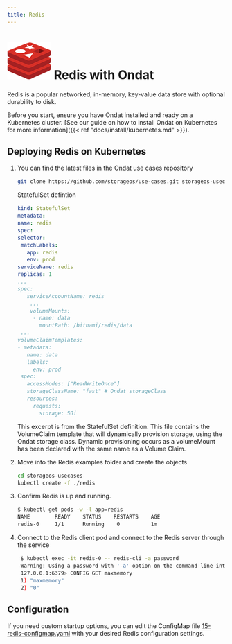 ```yaml
---
title: Redis
---
```


# ![image](/images/docs/explore/redislogo.png) Redis with Ondat

Redis is a popular networked, in-memory, key-value data store with optional durability to disk.

Before you start, ensure you have Ondat installed and ready on a Kubernetes
cluster. [See our guide on how to install Ondat on Kubernetes for more
information]({{< ref "docs/install/kubernetes.md" >}}).

## Deploying Redis on Kubernetes

1. You can find the latest files in the Ondat use cases repository
    ```bash
    git clone https://github.com/storageos/use-cases.git storageos-usecases
    ```

    StatefulSet defintion
    ```yaml
    kind: StatefulSet
    metadata:
    name: redis
    spec:
    selector:
     matchLabels:
       app: redis
       env: prod
    serviceName: redis
    replicas: 1
    ...
    spec:
       serviceAccountName: redis
        ...
        volumeMounts:
         - name: data
           mountPath: /bitnami/redis/data
     ...
    volumeClaimTemplates:
    - metadata:
       name: data
       labels:
         env: prod
     spec:
       accessModes: ["ReadWriteOnce"]
       storageClassName: "fast" # Ondat storageClass 
       resources:
         requests:
           storage: 5Gi
    ```
    This excerpt is from the StatefulSet definition. This file contains the
    VolumeClaim template that will dynamically provision storage, using the
    Ondat storage class. Dynamic provisioning occurs as a volumeMount has
    been declared with the same name as a Volume Claim.

1. Move into the Redis examples folder and create the objects

   ```bash
   cd storageos-usecases
   kubectl create -f ./redis
   ```

1. Confirm Redis is up and running.

   ```bash
   $ kubectl get pods -w -l app=redis
   NAME        READY    STATUS    RESTARTS    AGE
   redis-0     1/1      Running    0          1m
   ```

1. Connect to the Redis client pod and connect to the Redis server through the
   service
   ```bash
    $ kubectl exec -it redis-0 -- redis-cli -a password
    Warning: Using a password with '-a' option on the command line interface may not be safe.
    127.0.0.1:6379> CONFIG GET maxmemory
    1) "maxmemory"
    2) "0"
    ```

## Configuration

If you need custom startup options, you can edit the ConfigMap file
[15-redis-configmap.yaml](https://github.com/storageos/use-cases/blob/master/redis/15-redis-configmap.yaml)
with your desired Redis configuration settings.
